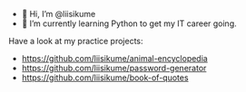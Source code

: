- 👋 Hi, I’m @liisikume
- 🌱 I’m currently learning Python to get my IT career going.

Have a look at my practice projects:
- https://github.com/liisikume/animal-encyclopedia 
- https://github.com/liisikume/password-generator 
- https://github.com/liisikume/book-of-quotes 
